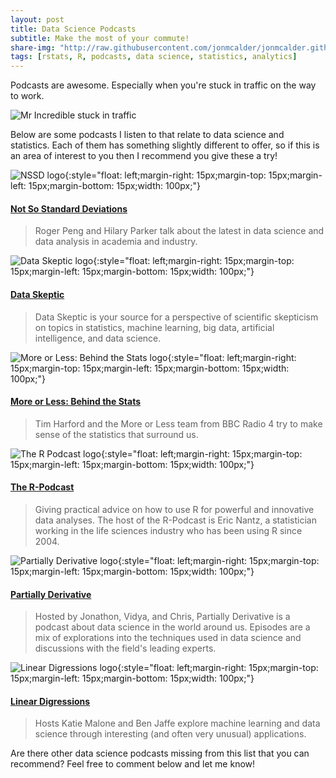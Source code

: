 ```yaml
---
layout: post
title: Data Science Podcasts
subtitle: Make the most of your commute!
share-img: "http://raw.githubusercontent.com/jonmcalder/jonmcalder.github.io/master/img/small-imgs/nssd.jpg"
tags: [rstats, R, podcasts, data science, statistics, analytics]
---
```


Podcasts are awesome. Especially when you're stuck in traffic on the way to work.

![Mr Incredible stuck in traffic](http://jonmcalder.github.io/img/small-imgs/mr_incredible_stuck_in_traffic.jpg "Mr Incredible stuck in traffic")

Below are some podcasts I listen to that relate to data science and statistics. Each of them has something slightly different to offer, so if this is an area of interest to you then I recommend you give these a try!

![NSSD logo](http://jonmcalder.github.io/img/small-imgs/nssd.jpg "NSSD logo"){:style="float: left;margin-right: 15px;margin-top: 15px;margin-left: 15px;margin-bottom: 15px;width: 100px;"}

#### [Not So Standard Deviations](https://soundcloud.com/nssd-podcast)

> Roger Peng and Hilary Parker talk about the latest in data science and data analysis in academia and industry.

![Data Skeptic logo](http://jonmcalder.github.io/img/small-imgs/data_skeptic.jpg "Data Skeptic logo"){:style="float: left;margin-right: 15px;margin-top: 15px;margin-left: 15px;margin-bottom: 15px;width: 100px;"}

#### [Data Skeptic](https://dataskeptic.com/)

> Data Skeptic is your source for a perspective of scientific skepticism on topics in statistics, machine learning, big data, artificial intelligence, and data science.

![More or Less: Behind the Stats logo](http://jonmcalder.github.io/img/small-imgs/more_or_less_behind_the_stats.jpg "More or Less: Behind the Stats logo"){:style="float: left;margin-right: 15px;margin-top: 15px;margin-left: 15px;margin-bottom: 15px;width: 100px;"}

#### [More or Less: Behind the Stats](http://www.bbc.co.uk/programmes/p02nrss1)

> Tim Harford and the More or Less team from BBC Radio 4 try to make sense of the statistics that surround us.

![The R Podcast logo](http://jonmcalder.github.io/img/small-imgs/the_r_podcast.jpg "The R Podcast logo"){:style="float: left;margin-right: 15px;margin-top: 15px;margin-left: 15px;margin-bottom: 15px;width: 100px;"}

#### [The R-Podcast](https://r-podcast.org/)

> Giving practical advice on how to use R for powerful and innovative data analyses. The host of the R-Podcast is Eric Nantz, a statistician working in the life sciences industry who has been using R since 2004.

![Partially Derivative logo](http://jonmcalder.github.io/img/small-imgs/partially_derivative.jpg "Partially Derivative logo"){:style="float: left;margin-right: 15px;margin-top: 15px;margin-left: 15px;margin-bottom: 15px;width: 100px;"}

#### [Partially Derivative](http://partiallyderivative.com)

> Hosted by Jonathon, Vidya, and Chris, Partially Derivative is a podcast about data science in the world around us. Episodes are a mix of explorations into the techniques used in data science and discussions with the field's leading experts.

![Linear Digressions logo](http://jonmcalder.github.io/img/small-imgs/linear_digressions.jpg "Linear Digressions logo"){:style="float: left;margin-right: 15px;margin-top: 15px;margin-left: 15px;margin-bottom: 15px;width: 100px;"}

#### [Linear Digressions](http://lineardigressions.com/)

> Hosts Katie Malone and Ben Jaffe explore machine learning and data science through interesting (and often very unusual) applications.

Are there other data science podcasts missing from this list that you can recommend? Feel free to comment below and let me know!

